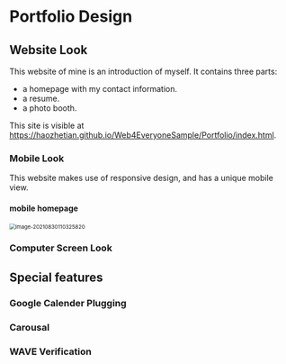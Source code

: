 # Portfolio Design

## Website Look

This website of mine is an introduction of myself. It contains three parts:

- a homepage with my contact information.
- a resume.
- a photo booth.

This site is visible at https://haozhetian.github.io/Web4EveryoneSample/Portfolio/index.html.

### Mobile Look

This website makes use of responsive design, and has a unique mobile view.

#### mobile homepage

<img src="C:\Users\92085\AppData\Roaming\Typora\typora-user-images\image-20210830110325820.png" alt="image-20210830110325820" style="zoom:67%;" />



### Computer Screen Look



## Special features

### Google Calender Plugging



### Carousal



### WAVE Verification







